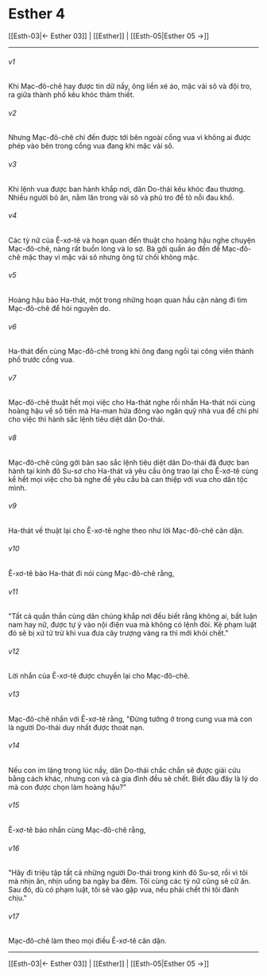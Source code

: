 # Esther 4

[[Esth-03|← Esther 03]] | [[Esther]] | [[Esth-05|Esther 05 →]]
***



###### v1 
Khi Mạc-đô-chê hay được tin dữ nầy, ông liền xé áo, mặc vải sô và đội tro, ra giữa thành phố kêu khóc thảm thiết. 

###### v2 
Nhưng Mạc-đô-chê chỉ đến được tới bên ngoài cổng vua vì không ai được phép vào bên trong cổng vua đang khi mặc vải sô. 

###### v3 
Khi lệnh vua được ban hành khắp nơi, dân Do-thái kêu khóc đau thương. Nhiều người bỏ ăn, nằm lăn trong vải sô và phủ tro để tỏ nỗi đau khổ. 

###### v4 
Các tỳ nữ của Ê-xơ-tê và hoạn quan đến thuật cho hoàng hậu nghe chuyện Mạc-đô-chê, nàng rất buồn lòng và lo sợ. Bà gởi quần áo đến để Mạc-đô-chê mặc thay vì mặc vải sô nhưng ông từ chối không mặc. 

###### v5 
Hoàng hậu bảo Ha-thát, một trong những hoạn quan hầu cận nàng đi tìm Mạc-đô-chê để hỏi nguyên do. 

###### v6 
Ha-thát đến cùng Mạc-đô-chê trong khi ông đang ngồi tại công viên thành phố trước cổng vua. 

###### v7 
Mạc-đô-chê thuật hết mọi việc cho Ha-thát nghe rồi nhắn Ha-thát nói cùng hoàng hậu về số tiền mà Ha-man hứa đóng vào ngân quỹ nhà vua để chi phí cho việc thi hành sắc lệnh tiêu diệt dân Do-thái. 

###### v8 
Mạc-đô-chê cũng gởi bản sao sắc lệnh tiêu diệt dân Do-thái đã được ban hành tại kinh đô Su-sơ cho Ha-thát và yêu cầu ông trao lại cho Ê-xơ-tê cùng kể hết mọi việc cho bà nghe để yêu cầu bà can thiệp với vua cho dân tộc mình. 

###### v9 
Ha-thát về thuật lại cho Ê-xơ-tê nghe theo như lời Mạc-đô-chê căn dặn. 

###### v10 
Ê-xơ-tê bảo Ha-thát đi nói cùng Mạc-đô-chê rằng, 

###### v11 
"Tất cả quần thần cùng dân chúng khắp nơi đều biết rằng không ai, bất luận nam hay nữ, được tự ý vào nội điện vua mà không có lệnh đòi. Kẻ phạm luật đó sẽ bị xử tử trừ khi vua đưa cây trượng vàng ra thì mới khỏi chết." 

###### v12 
Lời nhắn của Ê-xơ-tê được chuyển lại cho Mạc-đô-chê. 

###### v13 
Mạc-đô-chê nhắn với Ê-xơ-tê rằng, "Đừng tưởng ở trong cung vua mà con là người Do-thái duy nhất được thoát nạn. 

###### v14 
Nếu con im lặng trong lúc nầy, dân Do-thái chắc chắn sẽ được giải cứu bằng cách khác, nhưng con và cả gia đình đều sẽ chết. Biết đâu đây là lý do mà con được chọn làm hoàng hậu?" 

###### v15 
Ê-xơ-tê bảo nhắn cùng Mạc-đô-chê rằng, 

###### v16 
"Hãy đi triệu tập tất cả những người Do-thái trong kinh đô Su-sơ, rồi vì tôi mà nhịn ăn, nhịn uống ba ngày ba đêm. Tôi cùng các tỳ nữ cũng sẽ cữ ăn. Sau đó, dù có phạm luật, tôi sẽ vào gặp vua, nếu phải chết thì tôi đành chịu." 

###### v17 
Mạc-đô-chê làm theo mọi điều Ê-xơ-tê căn dặn.

***
[[Esth-03|← Esther 03]] | [[Esther]] | [[Esth-05|Esther 05 →]]

